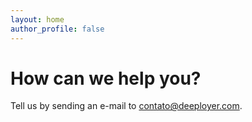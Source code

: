 ```yaml
---
layout: home
author_profile: false
---
```


# How can we help you?

Tell us by sending an e-mail to <a href="mailto:contato@deeployer.com">contato@deeployer.com</a>.